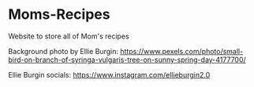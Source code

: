 # Moms-Recipes

Website to store all of Mom's recipes

Background photo by Ellie Burgin: https://www.pexels.com/photo/small-bird-on-branch-of-syringa-vulgaris-tree-on-sunny-spring-day-4177700/

Ellie Burgin socials: https://www.instagram.com/ellieburgin2.0 